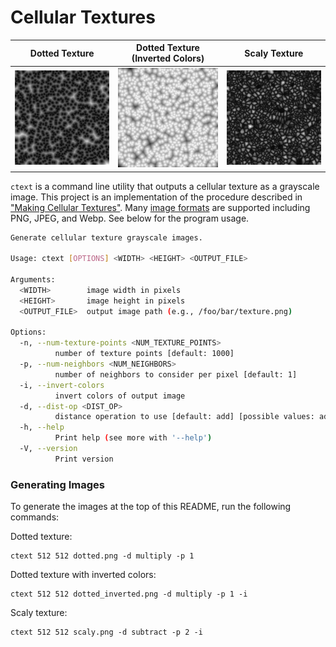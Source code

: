 # Cellular Textures

|      Dotted Texture       |  Dotted Texture (Inverted Colors)  |      Scaly Texture       |
| :-----------------------: | :--------------------------------: | :----------------------: |
| ![](resources/dotted.png) | ![](resources/dotted_inverted.png) | ![](resources/scaly.png) |

`ctext` is a command line utility that outputs a cellular texture as a grayscale
image. This project is an implementation of the procedure described in ["Making
Cellular Textures"][1]. Many [image formats][2] are supported including PNG,
JPEG, and Webp. See below for the program usage.

```bash
Generate cellular texture grayscale images.

Usage: ctext [OPTIONS] <WIDTH> <HEIGHT> <OUTPUT_FILE>

Arguments:
  <WIDTH>        image width in pixels
  <HEIGHT>       image height in pixels
  <OUTPUT_FILE>  output image path (e.g., /foo/bar/texture.png)

Options:
  -n, --num-texture-points <NUM_TEXTURE_POINTS>
          number of texture points [default: 1000]
  -p, --num-neighbors <NUM_NEIGHBORS>
          number of neighbors to consider per pixel [default: 1]
  -i, --invert-colors
          invert colors of output image
  -d, --dist-op <DIST_OP>
          distance operation to use [default: add] [possible values: add, subtract, multiply, divide]
  -h, --help
          Print help (see more with '--help')
  -V, --version
          Print version
```

### Generating Images

To generate the images at the top of this README, run the following commands:

Dotted texture:

```
ctext 512 512 dotted.png -d multiply -p 1
```

Dotted texture with inverted colors:

```
ctext 512 512 dotted_inverted.png -d multiply -p 1 -i
```

Scaly texture:

```
ctext 512 512 scaly.png -d subtract -p 2 -i
```

[1]: https://blackpawn.com/texts/cellular/default.html#:~:text=Making%20Cellular%20Textures&text=These%20textures%20are%20all%20based,values%20to%20determine%20a%20color.
[2]: https://github.com/image-rs/image/blob/main/README.md#supported-image-formats
